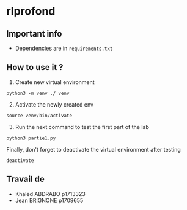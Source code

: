 # rlprofond

## Important info
- Dependencies are in `requirements.txt`

## How to use it ?

1. Create new virtual environment  
```
python3 -m venv ./ venv
```
2. Activate the newly created env
```
source venv/bin/activate
```
3. Run the next command to test the first part of the lab
```
python3 partie1.py
```

Finally, don't forget to deactivate the virtual environment after testing 
```
deactivate
```

## Travail de 
- Khaled ABDRABO p1713323 
- Jean BRIGNONE p1709655
